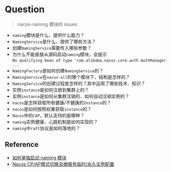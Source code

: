 # **Question**

> nacos-naming 模块的 issues

*   `naming`模块是什么、提供什么能力？
*   `NamingService`是什么、提供了哪些方法？
*   创建`NamingService`需要传入哪些参数？
*   为什么不能直接从源码启动`naming`模块，会提示  
    `No qualifying bean of type 'com.alibaba.nacos.core.auth.AuthManager ...`
*   `NamingFactory`是如何创建`NamingService`的？
*   `NamingService`在`nacos-all`的哪个模块下，结构是怎样的？
*   `NamingService`的创建过程是怎样的？其中运用了哪些技术、知识？
*   实例`instance`是如何注册到集群上的？
*   实例`instance`是如何从集群注销的、如何自动注销实例的？
*   `nacos`是怎样获取所有健康/不健康的`Instance`的？
*   `nacos`是如何按照权重获取`instance`的？
*   `Nacos`中的`CAP`，默认支持的是哪种？
*   `naming`实例健康、心跳机制是如何实现的？
*   `naming`中`raft`协议是如何落地的？  

## Reference

*   [如何单独启动 naming 模块](https://github.com/alibaba/nacos/issues/3042)
*   [Nacos CP/AP模式切换及微服务临时/永久实例配置](https://blog.csdn.net/weixin_43791937/article/details/106496167?utm_medium=distribute.pc_relevant.none-task-blog-baidujs-1)